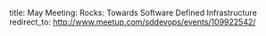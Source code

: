 title: May Meeting: Rocks: Towards Software Defined Infrastructure
redirect_to: http://www.meetup.com/sddevops/events/109922542/
